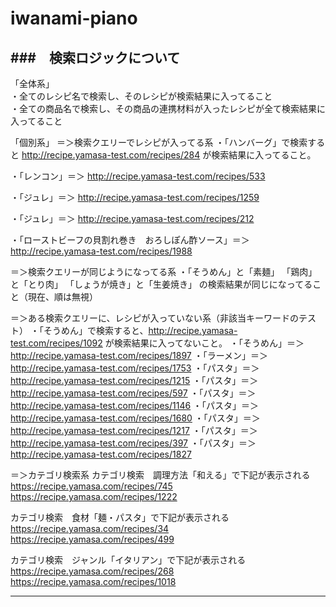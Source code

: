 # iwanami-piano


###　検索ロジックについて
-----------------------------------------------
「全体系」  
・全てのレシピ名で検索し、そのレシピが検索結果に入ってること  
・全ての商品名で検索し、その商品の連携材料が入ったレシピが全て検索結果に入ってること  

「個別系」
＝＞検索クエリーでレシピが入ってる系
・「ハンバーグ」で検索すると http://recipe.yamasa-test.com/recipes/284 が検索結果に入ってること。

・「レンコン」＝＞ http://recipe.yamasa-test.com/recipes/533

・「ジュレ」＝＞ http://recipe.yamasa-test.com/recipes/1259

・「ジュレ」＝＞ http://recipe.yamasa-test.com/recipes/212

・「ローストビーフの貝割れ巻き　おろしぽん酢ソース」＝＞ http://recipe.yamasa-test.com/recipes/1988

＝＞検索クエリーが同じようになってる系
・「そうめん」と「素麺」
「鶏肉」と「とり肉」
「しょうが焼き」と「生姜焼き」
の検索結果が同じになってること（現在、順は無視）

＝＞ある検索クエリーに、レシピが入っていない系（非該当キーワードのテスト）
・「そうめん」で検索すると、http://recipe.yamasa-test.com/recipes/1092 が検索結果に入ってないこと。
・「そうめん」＝＞ http://recipe.yamasa-test.com/recipes/1897
・「ラーメン」＝＞ http://recipe.yamasa-test.com/recipes/1753
・「パスタ」＝＞ http://recipe.yamasa-test.com/recipes/1215
・「パスタ」＝＞ http://recipe.yamasa-test.com/recipes/597
・「パスタ」＝＞ http://recipe.yamasa-test.com/recipes/1146
・「パスタ」＝＞ http://recipe.yamasa-test.com/recipes/1680
・「パスタ」＝＞ http://recipe.yamasa-test.com/recipes/1217
・「パスタ」＝＞ http://recipe.yamasa-test.com/recipes/397
・「パスタ」＝＞ http://recipe.yamasa-test.com/recipes/1827


＝＞カテゴリ検索系
カテゴリ検索　調理方法「和える」で下記が表示される
https://recipe.yamasa.com/recipes/745
https://recipe.yamasa.com/recipes/1222

カテゴリ検索　食材「麺・パスタ」で下記が表示される
https://recipe.yamasa.com/recipes/34
https://recipe.yamasa.com/recipes/499

カテゴリ検索　ジャンル「イタリアン」で下記が表示される
https://recipe.yamasa.com/recipes/268
https://recipe.yamasa.com/recipes/1018

-----------------------------------------------